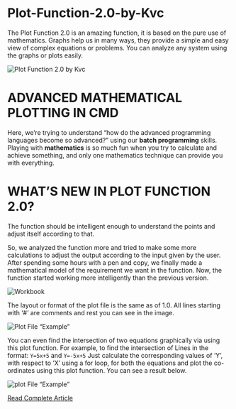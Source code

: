 # Plot-Function-2.0-by-Kvc
The Plot Function 2.0 is an amazing function, it is based on the pure use of mathematics. Graphs help us in many ways, they provide a simple and easy view of complex equations or problems. You can analyze any system using the graphs or plots easily.

![Plot Function 2.0 by Kvc](https://i2.wp.com/www.thebateam.org/wp-content/uploads/2018/12/4-2-1.png?resize=768%2C503&ssl=1)

# ADVANCED MATHEMATICAL PLOTTING IN CMD
Here, we’re trying to understand “how do the advanced programming languages become so advanced?” using our **batch programming** skills. Playing with **mathematics** is so much fun when you try to calculate and achieve something, and only one mathematics technique can provide you with everything.

# WHAT’S NEW IN PLOT FUNCTION 2.0?
The function should be intelligent enough to understand the points and adjust itself according to that.

So, we analyzed the function more and tried to make some more calculations to adjust the output according to the input given by the user. After spending some hours with a pen and copy, we finally made a mathematical model of the requirement we want in the function. Now, the function started working more intelligently than the previous version.

![Workbook](https://i0.wp.com/www.thebateam.org/wp-content/uploads/2018/12/4-4.jpg?w=640&ssl=1)

The layout or format of the plot file is the same as of 1.0. All lines starting with ‘#’ are comments and rest you can see in the image.

![Plot File “Example”](https://i0.wp.com/www.thebateam.org/wp-content/uploads/2018/12/4-8-1.png?w=640&ssl=1)

You can even find the intersection of two equations graphically via using this plot function. For example, to find the intersection of Lines in the format:
```Y=5x+5```
and
```Y=-5x+5```
Just calculate the corresponding values of ‘Y’, with respect to ‘X’ using a for loop, for both the equations and plot the co-ordinates using this plot function. You can see a result below.

![plot File “Example”](https://i0.wp.com/www.thebateam.org/wp-content/uploads/2018/12/4-1-3.png?resize=768%2C503&ssl=1)

[Read Complete Article](https://www.thebateam.org/2020/02/plot-function-2-0/)
